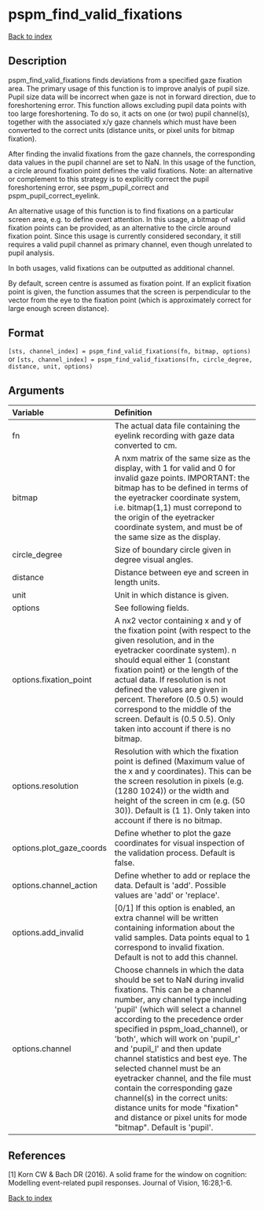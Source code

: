 # pspm_find_valid_fixations
[Back to index](/PsPM/ref/)

## Description

pspm_find_valid_fixations finds deviations from a specified gaze fixation area. The primary usage of this function is to improve analyis of pupil size. Pupil size data will be incorrect when gaze is not in forward direction, due to foreshortening error. This function allows excluding pupil data points with too large foreshortening. To do so, it acts on one (or two) pupil channel(s), together with the associated x/y gaze channels which must have been converted to the correct units (distance units, or pixel units for bitmap fixation).

After finding the invalid fixations from the gaze channels, the corresponding data values in the pupil channel are set to NaN. In this usage of the function, a circle around fixation point defines the valid fixations. Note: an alternative or complement to this strategy is to explicitly correct the pupil foreshortening error, see pspm_pupil_correct and pspm_pupil_correct_eyelink.

An alternative usage of this function is to find fixations on a particular screen area, e.g. to define overt attention. In this usage, a bitmap of valid fixation points can be provided, as an alternative to the circle around fixation point. Since this usage is currently considered secondary, it still requires a valid pupil channel as primary channel, even though unrelated to pupil analysis.

In both usages, valid fixations can be outputted as additional channel.

By default, screen centre is assumed as fixation point. If an explicit fixation point is given, the function assumes that the screen is perpendicular to the vector from the eye to the fixation point (which is approximately correct for large enough screen distance).


## Format

`[sts, channel_index] = pspm_find_valid_fixations(fn, bitmap, options)` or
`[sts, channel_index] = pspm_find_valid_fixations(fn, circle_degree, distance, unit, options)`


## Arguments

| Variable | Definition |
|:--|:--|
| fn | The actual data file containing the eyelink recording with gaze data converted to cm. |
| bitmap | A nxm matrix of the same size as the display, with 1 for valid and 0 for invalid gaze points. IMPORTANT: the bitmap has to be defined in terms of the eyetracker coordinate system, i.e. bitmap(1,1) must correpond to the origin of the eyetracker coordinate system, and must be of the same size as the display. |
| circle_degree | Size of boundary circle given in degree visual angles. |
| distance | Distance between eye and screen in length units. |
| unit | Unit in which distance is given. |
| options | See following fields. |
| options.fixation_point | A nx2 vector containing x and y of the fixation point (with respect to the given resolution, and in the eyetracker coordinate system). n should equal either 1 (constant fixation point) or the length of the actual data. If resolution is not defined the values are given in percent. Therefore (0.5 0.5) would correspond to the middle of the screen. Default is (0.5 0.5). Only taken into account if there is no bitmap. |
| options.resolution | Resolution with which the fixation point is defined (Maximum value of the x and y coordinates). This can be the screen resolution in pixels (e.g. (1280 1024)) or the width and height of the screen in cm (e.g. (50 30)). Default is (1 1). Only taken into account if there is no bitmap. |
| options.plot_gaze_coords | Define whether to plot the gaze coordinates for visual inspection of the validation process. Default is false. |
| options.channel_action | Define whether to add or replace the data. Default is 'add'. Possible values are 'add' or 'replace'. |
| options.add_invalid | [0/1] If this option is enabled, an extra channel will be written containing information about the valid samples. Data points equal to 1 correspond to invalid fixation. Default is not to add this channel. |
| options.channel | Choose channels in which the data should be set to NaN during invalid fixations. This can be a channel number, any channel type including 'pupil' (which will select a channel according to the precedence order specified in pspm_load_channel), or 'both', which will work on 'pupil_r' and 'pupil_l' and then update channel statistics and best eye. The selected channel must be an eyetracker channel, and the file must contain the corresponding gaze channel(s) in the correct units: distance units for mode "fixation" and distance or pixel units for mode "bitmap". Default is 'pupil'. |

## References

[1] Korn CW & Bach DR (2016). A solid frame for the window on cognition: Modelling event-related pupil responses. Journal of Vision, 16:28,1-6.



[Back to index](/PsPM/ref/)
